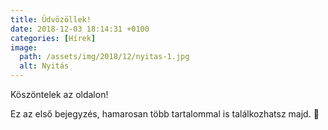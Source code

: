 ```yaml
---
title: Üdvözöllek!
date: 2018-12-03 18:14:31 +0100
categories: [Hírek]
image:
  path: /assets/img/2018/12/nyitas-1.jpg
  alt: Nyitás
---
```


Köszöntelek az oldalon!

Ez az első bejegyzés, hamarosan több tartalommal is találkozhatsz majd. 🙂